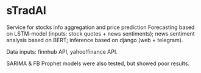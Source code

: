 # sTradAI
Service for stocks info aggregation and price prediction
Forecasting based on LSTM-model (inputs: stock quotes + news sentiments); 
news sentiment analysis based on BERT;
inference based on django (web + telegram). 

Data inputs: finnhub API, yahoo!finance API. 

SARIMA & FB Prophet models were also tested, but showed poor results. 
